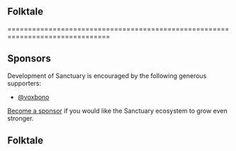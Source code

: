 ## Folktale

===============================================================================

## Sponsors

Development of Sanctuary is encouraged by the following generous supporters:

  - [@voxbono](https://github.com/voxbono)

[Become a sponsor](https://github.com/sponsors/davidchambers) if you would like
the Sanctuary ecosystem to grow even stronger.

## Folktale
